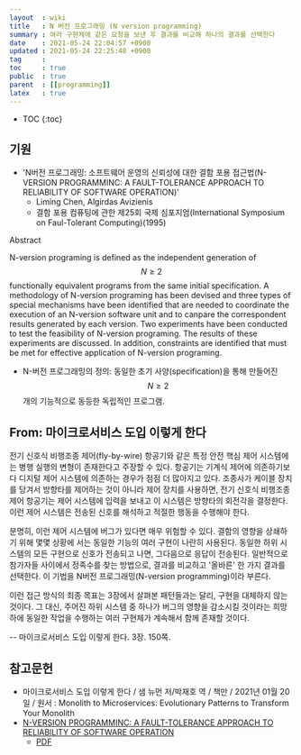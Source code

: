 ```yaml
---
layout  : wiki
title   : N 버전 프로그래밍 (N version programming)
summary : 여러 구현체에 같은 요청을 보낸 후 결과를 비교해 하나의 결과를 선택한다
date    : 2021-05-24 22:04:57 +0900
updated : 2021-05-24 22:25:48 +0900
tag     : 
toc     : true
public  : true
parent  : [[programming]]
latex   : true
---
```

* TOC
{:toc}

## 기원

- 'N버전 프로그래밍: 소프트웨어 운영의 신뢰성에 대한 결함 포용 접근법(N-VERSION PROGRAMMINC: A FAULT-TOLERANCE APPROACH TO RELlABlLlTY OF SOFTWARE OPERATlON)'
    - Liming Chen, Algirdas Avizienis
    - 결함 포용 컴퓨팅에 관한 제25회 국제 심포지엄(International Symposium on Faul-Tolerant Computing)(1995)

>
Abstract
>
N-version programing is defined as the independent generation of $$N \ge 2$$ functionally equivalent programs
from the same initial specification.
A methodology of N-version programing has been devised and three types of special mechanisms have been identified that are needed to coordinate the execution of an N-version software unit and to canpare the correspondent results generated by each version.
Two experiments have been conducted to test the feasibility of N-version programing.
The results of these experiments are discussed.
In addition, constraints are identified that must be met for effective application of N-version programing.

- N-버전 프로그래밍의 정의: 동일한 초기 사양(specification)을 통해 만들어진 $$N \ge 2$$개의 기능적으로 동등한 독립적인 프로그램.


## From: 마이크로서비스 도입 이렇게 한다

>
전기 신호식 비행조종 제어(fly-by-wire) 항공기와 같은 특정 안전 핵심 제어 시스템에는 병행 실행의 변형이 존재한다고 주장할 수 있다.
항공기는 기계식 제어에 의존하기보다 디지털 제어 시스템에 의존하는 경우가 점점 더 많아지고 있다.
조종사가 케이블 장치를 당겨서 방향타를 제어하는 것이 아니라 제어 장치를 사용하면,
전기 신호식 비행조종 제어 항공기는 제어 시스템에 입력을 보내고 이 시스템은 방향타의 회전각을 결정한다.
이런 제어 시스템은 전송된 신호를 해석하고 적절한 행동을 수행해야 한다.
>
분명히, 이런 제어 시스템에 버그가 있다면 매우 위험할 수 있다.
결함의 영향을 상쇄하기 위해 몇몇 상황에 서는 동일한 기능의 여러 구현이 나란히 사용된다.
동일한 하위 시스템의 모든 구현으로 신호가 전송되고 나면, 그다음으로 응답이 전송된다.
일반적으로 참가자들 사이에서 정족수를 찾는 방법으로, 결과를 비교하고 '올바른' 한 가지 결과를 선택한다.
이 기법을 N버전 프로그래밍(N-version programming)이라 부른다.
>
이런 접근 방식의 최종 목표는 3장에서 살펴본 패턴들과는 달리, 구현을 대체하지 않는 것이다.
그 대신, 주어진 하위 시스템 중 하나가 버그의 영향을 감소시킬 것이라는 희망하에 동일한 작업을 수행하는 여러 구현체가 계속해서 함께 존재할 것이다.
>
-- 마이크로서비스 도입 이렇게 한다. 3장. 150쪽.


## 참고문헌

- 마이크로서비스 도입 이렇게 한다 / 샘 뉴먼 저/박재호 역 / 책만 / 2021년 01월 20일 / 원서 : Monolith to Microservices: Evolutionary Patterns to Transform Your Monolith
- [N-VERSION PROGRAMMINC: A FAULT-TOLERANCE APPROACH TO RELlABlLlTY OF SOFTWARE OPERATlON]( https://ieeexplore.ieee.org/document/532621 )
    - [PDF]( https://ieeexplore.ieee.org/stamp/stamp.jsp?tp=&arnumber=532621 )
